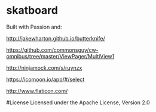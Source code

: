 # skatboard
Built with Passion and:

http://jakewharton.github.io/butterknife/

https://github.com/commonsguy/cw-omnibus/tree/master/ViewPager/MultiView1

http://ninjamock.com/s/ruynzx

https://icomoon.io/app/#/select

http://www.flaticon.com/

#License
Licensed under the Apache License, Version 2.0
